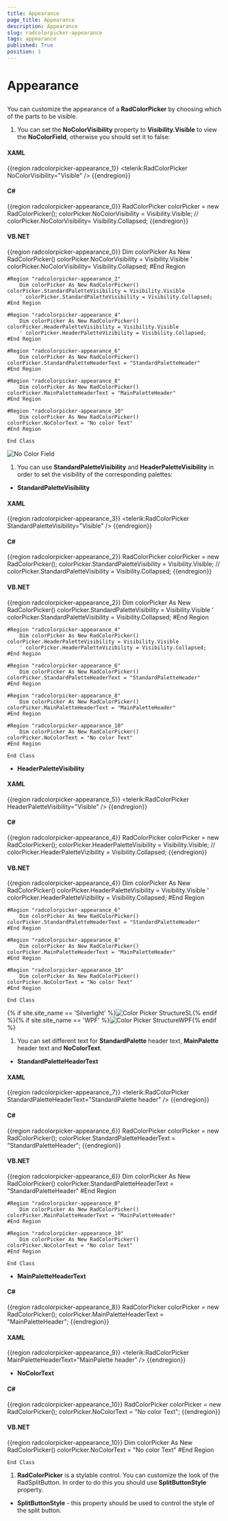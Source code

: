 ```yaml
---
title: Appearance
page_title: Appearance
description: Appearance
slug: radcolorpicker-appearance
tags: appearance
published: True
position: 1
---
```


# Appearance



## 

You can customize the appearance of a __RadColorPicker__ by choosing which of the parts to be visible.
        

1. You can set the __NoColorVisibility__ property to __Visibility.Visible__ to view the __NoColorField__,
              otherwise you should set it to false:
            

#### __XAML__

{{region radcolorpicker-appearance_1}}
	        <telerik:RadColorPicker NoColorVisibility="Visible" />
	{{endregion}}



#### __C#__

{{region radcolorpicker-appearance_0}}
	RadColorPicker colorPicker = new RadColorPicker();
	colorPicker.NoColorVisibility = Visibility.Visible;
	// colorPicker.NoColorVisibility= Visibility.Collapsed;
	{{endregion}}



#### __VB.NET__

{{region radcolorpicker-appearance_0}}
		Dim colorPicker As New RadColorPicker()
	colorPicker.NoColorVisibility = Visibility.Visible
		' colorPicker.NoColorVisibility= Visibility.Collapsed;
	#End Region
	
	#Region "radcolorpicker-appearance_2"
		Dim colorPicker As New RadColorPicker()
	colorPicker.StandardPaletteVisibility = Visibility.Visible
		' colorPicker.StandardPaletteVisibility = Visibility.Collapsed;
	#End Region
	
	#Region "radcolorpicker-appearance_4"
		Dim colorPicker As New RadColorPicker()
	colorPicker.HeaderPaletteVisibility = Visibility.Visible
		' colorPicker.HeaderPaletteVizibility = Visibility.Collapsed;
	#End Region
	
	#Region "radcolorpicker-appearance_6"
		Dim colorPicker As New RadColorPicker()
	colorPicker.StandardPaletteHeaderText = "StandardPaletteHeader"
	#End Region
	
	#Region "radcolorpicker-appearance_8"
		Dim colorPicker As New RadColorPicker()
	colorPicker.MainPaletteHeaderText = "MainPaletteHeader"
	#End Region
	
	#Region "radcolorpicker-appearance_10"
		Dim colorPicker As New RadColorPicker()
	colorPicker.NoColorText = "No color Text"
	#End Region
	
	End Class

![No Color Field](images/NoColorField.png)

1. You can use __StandardPaletteVisibility__ and __HeaderPaletteVisibility__ in order to set the visibility of the corresponding palettes:
            

* __StandardPaletteVisibility__

#### __XAML__

{{region radcolorpicker-appearance_3}}
	        <telerik:RadColorPicker StandardPaletteVisibility="Visible" />
	{{endregion}}



#### __C#__

{{region radcolorpicker-appearance_2}}
	RadColorPicker colorPicker = new RadColorPicker();
	colorPicker.StandardPaletteVisibility = Visibility.Visible;
	 // colorPicker.StandardPaletteVisibility = Visibility.Collapsed;
	{{endregion}}



#### __VB.NET__

{{region radcolorpicker-appearance_2}}
		Dim colorPicker As New RadColorPicker()
	colorPicker.StandardPaletteVisibility = Visibility.Visible
		' colorPicker.StandardPaletteVisibility = Visibility.Collapsed;
	#End Region
	
	#Region "radcolorpicker-appearance_4"
		Dim colorPicker As New RadColorPicker()
	colorPicker.HeaderPaletteVisibility = Visibility.Visible
		' colorPicker.HeaderPaletteVizibility = Visibility.Collapsed;
	#End Region
	
	#Region "radcolorpicker-appearance_6"
		Dim colorPicker As New RadColorPicker()
	colorPicker.StandardPaletteHeaderText = "StandardPaletteHeader"
	#End Region
	
	#Region "radcolorpicker-appearance_8"
		Dim colorPicker As New RadColorPicker()
	colorPicker.MainPaletteHeaderText = "MainPaletteHeader"
	#End Region
	
	#Region "radcolorpicker-appearance_10"
		Dim colorPicker As New RadColorPicker()
	colorPicker.NoColorText = "No color Text"
	#End Region
	
	End Class



* __HeaderPaletteVisibility__

#### __XAML__

{{region radcolorpicker-appearance_5}}
	        <telerik:RadColorPicker HeaderPaletteVisibility="Visible" />
	{{endregion}}



#### __C#__

{{region radcolorpicker-appearance_4}}
	RadColorPicker colorPicker = new RadColorPicker();
	colorPicker.HeaderPaletteVisibility = Visibility.Visible;
	// colorPicker.HeaderPaletteVizibility = Visibility.Collapsed;
	{{endregion}}



#### __VB.NET__

{{region radcolorpicker-appearance_4}}
		Dim colorPicker As New RadColorPicker()
	colorPicker.HeaderPaletteVisibility = Visibility.Visible
		' colorPicker.HeaderPaletteVizibility = Visibility.Collapsed;
	#End Region
	
	#Region "radcolorpicker-appearance_6"
		Dim colorPicker As New RadColorPicker()
	colorPicker.StandardPaletteHeaderText = "StandardPaletteHeader"
	#End Region
	
	#Region "radcolorpicker-appearance_8"
		Dim colorPicker As New RadColorPicker()
	colorPicker.MainPaletteHeaderText = "MainPaletteHeader"
	#End Region
	
	#Region "radcolorpicker-appearance_10"
		Dim colorPicker As New RadColorPicker()
	colorPicker.NoColorText = "No color Text"
	#End Region
	
	End Class

{% if site.site_name == 'Silverlight' %}![Color Picker StructureSL](images/ColorPickerStructureSL.png){% endif %}{% if site.site_name == 'WPF' %}![Color Picker StructureWPF](images/ColorPickerStructureWPF.png){% endif %}

1. You can set different text for __StandardPalette__ header text, __MainPalette__ header text and __NoColorText__.
            

* __StandardPaletteHeaderText__

#### __XAML__

{{region radcolorpicker-appearance_7}}
	        <telerik:RadColorPicker StandardPaletteHeaderText="StandardPalette     header" />
	{{endregion}}



#### __C#__

{{region radcolorpicker-appearance_6}}
	RadColorPicker colorPicker = new RadColorPicker();
	colorPicker.StandardPaletteHeaderText = "StandardPaletteHeader";
	{{endregion}}



#### __VB.NET__

{{region radcolorpicker-appearance_6}}
		Dim colorPicker As New RadColorPicker()
	colorPicker.StandardPaletteHeaderText = "StandardPaletteHeader"
	#End Region
	
	#Region "radcolorpicker-appearance_8"
		Dim colorPicker As New RadColorPicker()
	colorPicker.MainPaletteHeaderText = "MainPaletteHeader"
	#End Region
	
	#Region "radcolorpicker-appearance_10"
		Dim colorPicker As New RadColorPicker()
	colorPicker.NoColorText = "No color Text"
	#End Region
	
	End Class



* __MainPaletteHeaderText__

#### __C#__

{{region radcolorpicker-appearance_8}}
	RadColorPicker colorPicker = new RadColorPicker();
	colorPicker.MainPaletteHeaderText = "MainPaletteHeader";
	{{endregion}}



#### __XAML__

{{region radcolorpicker-appearance_9}}
	        <telerik:RadColorPicker MainPaletteHeaderText="MainPalette header" />
	{{endregion}}



* __NoColorText__

#### __C#__

{{region radcolorpicker-appearance_10}}
	RadColorPicker colorPicker = new RadColorPicker();
	colorPicker.NoColorText = "No color Text";
	{{endregion}}



#### __VB.NET__

{{region radcolorpicker-appearance_10}}
		Dim colorPicker As New RadColorPicker()
	colorPicker.NoColorText = "No color Text"
	#End Region
	
	End Class



1. __RadColorPicker__ is a stylable control. You can customize the look of the
              RadSplitButton. In order to do this you should use
              __SplitButtonStyle__ property.
            

* __SplitButtonStyle__ - this property should be used to control the style of the split button.
                
